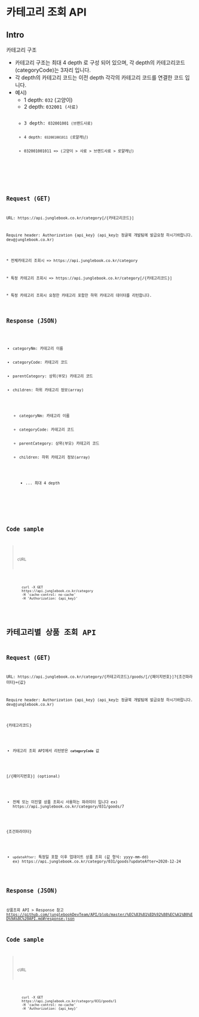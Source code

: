 # 카테고리 조회 API

## Intro ##
<p>카테고리 구조</p>
<ul>
	<li>카테고리 구조는 최대 4 depth 로 구성 되어 있으며, 각 depth의 카테고리코드(categoryCode)는 3자리 입니다.</li>
	<li>각 depth의 카테고리 코드는 이전 depth 각각의 카테고리 코드를 연결한 코드 입니다.</li>
	<li>
		예시)
		<ul>
			<li>1 depth: <code>032</code> (고양이)</li>
			<li>2 depth: <code>032</code><code>001 (사료)</li>
			<li>3 depth: <code>032</code><code>001</code><code>001 (브랜드사료)</li>
			<li>4 depth: <code>032</code><code>001</code><code>001011</code> (로얄캐닌)</li>
			<li>032001001011 => (고양이 > 사료 > 브랜드사료 > 로얄캐닌)</li>
		</ul>
	</li>
</ul>

## Request (GET) ##
<p>URL: https://api.junglebook.co.kr/category[/{카테고리코드}]</p>
<p>Require header: Authorization {api_key} (api_key는 정글북 개발팀에 발급요청 하시기바랍니다. dev@junglebook.co.kr)</p>

<p>* 전체카테고리 조회시 => https://api.junglebook.co.kr/category</p>
<p>* 특정 카테고리 조회시 => https://api.junglebook.co.kr/category[/{카테고리코드}]</p>
<p>* 특정 카테고리 조회시 요청한 카테고리 포함한 하위 카테고리 데이터를 리턴합니다. </p>

## Response (JSON) ##
<ul>
  <li>categoryNm: 카테고리 이름</li>
  <li>categoryCode: 카테고리 코드</li>
  <li>parentCategory: 상위(부모) 카테고리 코드</li>
  <li>children: 하위 카테고리 정보(array)</li>
  <ul>
		<li>categoryNm: 카테고리 이름</li>
		<li>categoryCode: 카테고리 코드</li>
		<li>parentCategory: 상위(부모) 카테고리 코드</li>
		<li>children: 하위 카테고리 정보(array)</li>
			<ul>
				<li>... 최대 4 depth</li>
		  </ul>
  </ul>
</ul>

## Code sample ##
<blockquote>
	<p>cURL</p>
</blockquote>
<pre>
	<code>
		curl -X GET
		https://api.junglebook.co.kr/category
		-H 'cache-control: no-cache'
		-H 'Authorization: {api_key}'
	</code>
</pre>

# 카테고리별 상품 조회 API

## Request (GET) ##
<p>URL: https://api.junglebook.co.kr/category/{카테고리코드}/goods/[/{페이지번호}]?{조건파라미터}={값}</p>
<p>Require header: Authorization {api_key} (api_key는 정글북 개발팀에 발급요청 하시기바랍니다. dev@junglebook.co.kr)</p>

{카테고리코드}
<ul>
	<li>카테고리 조회 API에서 리턴받은 <code><strong>categoryCode</strong></code> 값</li>
</ul>

[/{페이지번호}] (optional)
<ul>
	<li>전체 또는 미진열 상품 조회시 사용하는 파라미터 입니다 ex) https://api.junglebook.co.kr/category/031/goods/7</li>
</ul>

{조건파라미터}
<ul>
	<li><code>updateAfter</code>: 특정일 포함 이후 업데이트 상품 조회 (값 형식: yyyy-mm-dd)<br>ex) https://api.junglebook.co.kr/category/031/goods?updateAfter=2020-12-24</li>
</ul>

## Response (JSON) ##

상품조회 API > Response 참고
https://github.com/junglebookDevTeam/API/blob/master/%EC%83%81%ED%92%88%EC%A1%B0%ED%9A%8C%20API.md#response-json

## Code sample ##
<blockquote>
	<p>cURL</p>
</blockquote>
<pre>
	<code>
		curl -X GET
		https://api.junglebook.co.kr/category/031/goods/1
		-H 'cache-control: no-cache'
		-H 'Authorization: {api_key}'
	</code>
</pre>
